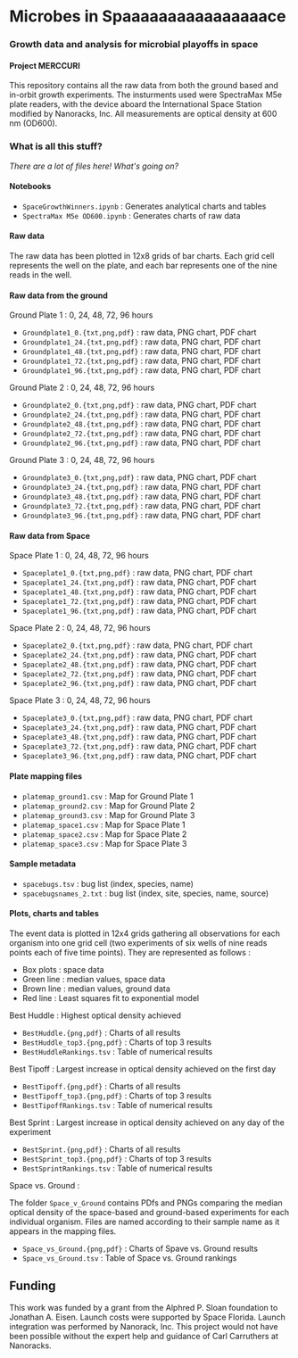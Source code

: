 # Microbes in Spaaaaaaaaaaaaaaaace
### Growth data and analysis for microbial playoffs in space
#### Project MERCCURI

This repository contains all the raw data from both the ground based
and in-orbit growth experiments.  The insturments used were SpectraMax
M5e plate readers, with the device aboard the International Space
Station modified by Nanoracks, Inc. All measurements are optical
density at 600 nm (OD600).

### What is all this stuff?

*There are a lot of files here! What's going on?*

#### Notebooks

* `SpaceGrowthWinners.ipynb` : Generates analytical charts and tables
* `SpectraMax M5e OD600.ipynb` : Generates charts of raw data

#### Raw data

The raw data has been plotted in 12x8 grids of bar charts. Each grid
cell represents the well on the plate, and each bar represents one of
the nine reads in the well.

#### Raw data from the ground

Ground Plate 1 : 0, 24, 48, 72, 96 hours

* `Groundplate1_0.{txt,png,pdf}`  : raw data, PNG chart, PDF chart
* `Groundplate1_24.{txt,png,pdf}` : raw data, PNG chart, PDF chart
* `Groundplate1_48.{txt,png,pdf}` : raw data, PNG chart, PDF chart
* `Groundplate1_72.{txt,png,pdf}` : raw data, PNG chart, PDF chart
* `Groundplate1_96.{txt,png,pdf}` : raw data, PNG chart, PDF chart

Ground Plate 2 : 0, 24, 48, 72, 96 hours

* `Groundplate2_0.{txt,png,pdf}`  : raw data, PNG chart, PDF chart
* `Groundplate2_24.{txt,png,pdf}` : raw data, PNG chart, PDF chart
* `Groundplate2_48.{txt,png,pdf}` : raw data, PNG chart, PDF chart
* `Groundplate2_72.{txt,png,pdf}` : raw data, PNG chart, PDF chart
* `Groundplate2_96.{txt,png,pdf}` : raw data, PNG chart, PDF chart

Ground Plate 3 : 0, 24, 48, 72, 96 hours

* `Groundplate3_0.{txt,png,pdf}`  : raw data, PNG chart, PDF chart
* `Groundplate3_24.{txt,png,pdf}` : raw data, PNG chart, PDF chart
* `Groundplate3_48.{txt,png,pdf}` : raw data, PNG chart, PDF chart
* `Groundplate3_72.{txt,png,pdf}` : raw data, PNG chart, PDF chart
* `Groundplate3_96.{txt,png,pdf}` : raw data, PNG chart, PDF chart

#### Raw data from Space

Space Plate 1 : 0, 24, 48, 72, 96 hours

* `Spaceplate1_0.{txt,png,pdf}`  : raw data, PNG chart, PDF chart
* `Spaceplate1_24.{txt,png,pdf}` : raw data, PNG chart, PDF chart
* `Spaceplate1_48.{txt,png,pdf}` : raw data, PNG chart, PDF chart
* `Spaceplate1_72.{txt,png,pdf}` : raw data, PNG chart, PDF chart
* `Spaceplate1_96.{txt,png,pdf}` : raw data, PNG chart, PDF chart

Space Plate 2 : 0, 24, 48, 72, 96 hours

* `Spaceplate2_0.{txt,png,pdf}`  : raw data, PNG chart, PDF chart
* `Spaceplate2_24.{txt,png,pdf}` : raw data, PNG chart, PDF chart
* `Spaceplate2_48.{txt,png,pdf}` : raw data, PNG chart, PDF chart
* `Spaceplate2_72.{txt,png,pdf}` : raw data, PNG chart, PDF chart
* `Spaceplate2_96.{txt,png,pdf}` : raw data, PNG chart, PDF chart

Space Plate 3 : 0, 24, 48, 72, 96 hours

* `Spaceplate3_0.{txt,png,pdf}`  : raw data, PNG chart, PDF chart
* `Spaceplate3_24.{txt,png,pdf}` : raw data, PNG chart, PDF chart
* `Spaceplate3_48.{txt,png,pdf}` : raw data, PNG chart, PDF chart
* `Spaceplate3_72.{txt,png,pdf}` : raw data, PNG chart, PDF chart
* `Spaceplate3_96.{txt,png,pdf}` : raw data, PNG chart, PDF chart

#### Plate mapping files

* `platemap_ground1.csv` : Map for Ground Plate 1
* `platemap_ground2.csv` : Map for Ground Plate 2
* `platemap_ground3.csv` : Map for Ground Plate 3
* `platemap_space1.csv`  : Map for Space Plate 1
* `platemap_space2.csv`  : Map for Space Plate 2
* `platemap_space3.csv`  : Map for Space Plate 3

#### Sample metadata

* `spacebugs.tsv` : bug list (index, species, name)
* `spacebugsnames_2.txt` : bug list (index, site, species, name, source)

#### Plots, charts and tables

The event data is plotted in 12x4 grids gathering all observations for
each organism into one grid cell (two experiments of six wells of nine
reads points each of five time points). They are represented as
follows :

* Box plots : space data
* Green line : median values, space data
* Brown line : median values, ground data
* Red line : Least squares fit to exponential model

Best Huddle : Highest optical density achieved

* `BestHuddle.{png,pdf}`      : Charts of all results
* `BestHuddle_top3.{png,pdf}` : Charts of top 3 results
* `BestHuddleRankings.tsv`    : Table of numerical results

Best Tipoff : Largest increase in optical density achieved on the
first day

* `BestTipoff.{png,pdf}`      : Charts of all results
* `BestTipoff_top3.{png,pdf}` : Charts of top 3 results
* `BestTipoffRankings.tsv`    : Table of numerical results

Best Sprint : Largest increase in optical density achieved on any day
of the experiment

* `BestSprint.{png,pdf}`      : Charts of all results
* `BestSprint_top3.{png,pdf}` : Charts of top 3 results
* `BestSprintRankings.tsv`    : Table of numerical results

Space vs. Ground :

The folder `Space_v_Ground` contains PDfs and PNGs comparing the
median optical density of the space-based and ground-based experiments
for each individual organism. Files are named according to their
sample name as it appears in the mapping files.

* `Space_vs_Ground.{png,pdf}`   : Charts of Spave vs. Ground results
* `Space_vs_Ground.tsv`         : Table of Space vs. Ground rankings

## Funding

This work was funded by a grant from the Alphred P. Sloan foundation
to Jonathan A. Eisen. Launch costs were supported by Space Florida.
Launch integration was performed by Nanorack, Inc. This project would
not have been possible without the expert help and guidance of Carl
Carruthers at Nanoracks.  

